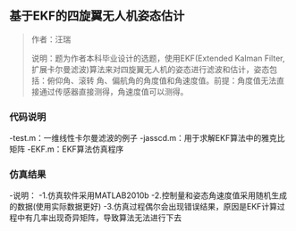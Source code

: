 ## 基于EKF的四旋翼无人机姿态估计

> 作者：汪瑞
>
> 说明：题为作者本科毕业设计的选题，使用EKF(Extended Kalman Filter, 扩展卡尔曼滤波)算法来对四旋翼无人机的姿态进行滤波和估计，姿态包括：俯仰角、滚转
> 角、偏航角的角度值和角速度值。前提：角度值无法直接通过传感器直接测得，角速度值可以测得。

### 代码说明

-test.m：一维线性卡尔曼滤波的例子
-jasscd.m：用于求解EKF算法中的雅克比矩阵
-EKF.m：EKF算法仿真程序

### 仿真结果

-说明：
-1.仿真软件采用MATLAB2010b
-2.控制量和姿态角速度值采用随机生成的数据(使用实际数据更好)
-3.仿真过程偶尔会出现错误结果，原因是EKF计算过程中有几率出现奇异矩阵，导致算法无法进行下去
